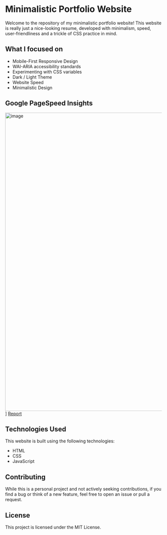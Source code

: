 # Minimalistic Portfolio Website

Welcome to the repository of my minimalistic portfolio website! This website is really just a nice-looking resume, developed with minimalism, speed, user-friendliness and a trickle of CSS practice in mind.

## What I focused on
- Mobile-First Responsive Design
- WAI-ARIA accessibility standards
- Experimenting with CSS variables
- Dark / Light Theme
- Website Speed
- Minimalistic Design

## Google PageSpeed Insights
<img width="959" alt="image" src="https://github.com/JesseETI/jesseeti.github.io/assets/13999827/b0e07373-2041-49cf-94f8-464bed9c9416">]
[Report](https://pagespeed.web.dev/analysis/https-jesseeti-github-io/qd0cjueouo?form_factor=mobile)

## Technologies Used

This website is built using the following technologies:

- HTML
- CSS
- JavaScript
  
## Contributing

While this is a personal project and not actively seeking contributions, if you find a bug or think of a new feature, feel free to open an issue or pull a request.

## License

This project is licensed under the MIT License.

